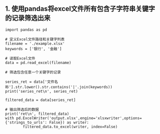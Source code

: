 ## 1. 使用pandas将excel文件所有包含子字符串关键字的记录筛选出来

    import pandas as pd

    # 定义Excel文件路径和关键字列表
    filename = './example.xlsx'
    keywords = ['银行', '金融']

    # 读取Excel文件
    data = pd.read_excel(filename)

    # 筛选包含任意一个关键字的记录

    series_ret = data['文件名称'].str.lower().str.contains('|'.join(keywords))
    print('series_ret\n', series_ret)

    filtered_data = data[series_ret]

    # 输出筛选后的数据
    print('ret\n', filtered_data)
    with pd.ExcelWriter('output.xlsx',engine='xlsxwriter',options={'strings_to_urls': False}) as writer:
            filtered_data.to_excel(writer, index=False)
